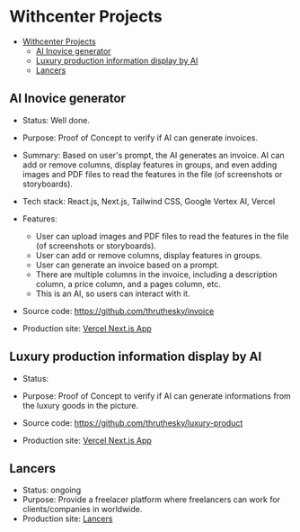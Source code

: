 # Withcenter Projects

- [Withcenter Projects](#withcenter-projects)
  - [AI Inovice generator](#ai-inovice-generator)
  - [Luxury production information display by AI](#luxury-production-information-display-by-ai)
  - [Lancers](#lancers)

## AI Inovice generator

- Status: Well done.

- Purpose: Proof of Concept to verify if AI can generate invoices.

- Summary: Based on user's prompt, the AI generates an invoice. AI can add or remove columns, display features in groups, and even adding images and PDF files to read the features in the file (of screenshots or storyboards).

- Tech stack: React.js, Next.js, Tailwind CSS, Google Vertex AI, Vercel

- Features:

  - User can upload images and PDF files to read the features in the file (of screenshots or storyboards).
  - User can add or remove columns, display features in groups.
  - User can generate an invoice based on a prompt.
  - There are multiple columns in the invoice, including a description column, a price column, and a pages column, etc.
  - This is an AI, so users can interact with it.

- Source code: https://github.com/thruthesky/invoice

- Production site: [Vercel Next.js App](https://invoice-guyvcfenm-thrutheskys-projects.vercel.app/)

## Luxury production information display by AI

- Status:

- Purpose: Proof of Concept to verify if AI can generate informations from the luxury goods in the picture.

- Source code: https://github.com/thruthesky/luxury-product

- Production site: [Vercel Next.js App](https://luxury-product.vercel.app/)

## Lancers

- Status: ongoing
- Purpose: Provide a freelacer platform where freelancers can work for clients/companies in worldwide.
- Production site: [Lancers](https://lancers.thruthesky.workers.dev/)
